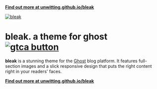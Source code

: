 **[Find out more at unwitting.github.io/bleak](http://unwitting.github.io/bleak)**

[![bleak](http://i.imgur.com/MJQUkXL.png)](http://unwitting.github.io/bleak)

# bleak. a theme for ghost [![gtca button](https://img.shields.io/badge/configured%20with-GTCA-brightgreen.svg)](https://github.com/unwitting/gtca)

__bleak__ is a stunning theme for the [Ghost](https://ghost.org/) blog platform. It features
full-section images and a slick responsive design that puts the right content right in your
readers' faces.

**[Find out more at unwitting.github.io/bleak](http://unwitting.github.io/bleak)**

